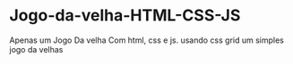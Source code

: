 # Jogo-da-velha-HTML-CSS-JS
Apenas um Jogo Da velha Com html, css e js.
usando css grid um simples jogo da velhas
